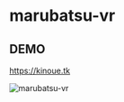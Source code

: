# marubatsu-vr

## DEMO

https://kinoue.tk

![marubatsu-vr](https://github.com/inocop/marubatsu-vr/blob/master/doc/demo.gif?raw=true "demo")
